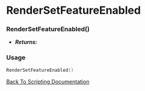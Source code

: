 # RenderSetFeatureEnabled

### RenderSetFeatureEnabled()
- ***Returns:*** 

### Usage

```Lua
RenderSetFeatureEnabled()
```


[Back To Scripting Documentation](../README.md)
